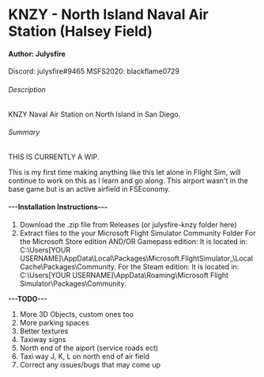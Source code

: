 # KNZY - North Island Naval Air Station (Halsey Field)
#### Author: Julysfire
Discord: julysfire#9465  MSFS2020: blackflame0729

###### Description
KNZY Naval Air Station on North Island in San Diego.

###### Summary
THIS IS CURRENTLY A WIP.

This is my first time making anything like this let alone in Flight Sim, will continue to work on this as I learn and go along.  This airport wasn't in the base game but is an active airfield in FSEconomy.


#### ---Installation Instructions---
1. Download the .zip file from Releases (or julysfire-knzy folder here)
2. Extract files to the your Microsoft Flight Simulator Community Folder
	For the Microsoft Store edition AND/OR Gamepass edition:
		It is located in: C:\Users\[YOUR USERNAME]\AppData\Local\Packages\Microsoft.FlightSimulator_<RANDOMLETTERS>\LocalCache\Packages\Community.
	For the Steam edition:
		It is located in: C:\Users\[YOUR USERNAME]\AppData\Roaming\Microsoft Flight Simulator\Packages\Community.
   

**---TODO---**
1. More 3D Objects, custom ones too
2. More parking spaces
3. Better textures
4. Taxiway signs
5. North end of the aiport (service roads ect)
6. Taxi way J, K, L on north end of air field
7. Correct any issues/bugs that may come up